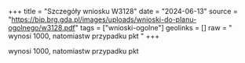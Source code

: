 +++
title = "Szczegóły wniosku W3128"
date = "2024-06-13"
source = "https://bip.brg.gda.pl/images/uploads/wnioski-do-planu-ogolnego/w3128.pdf"
tags = ["wnioski-ogolne"]
geolinks = []
raw = " wynosi 1000, natomiastw przypadku pkt "
+++

 wynosi 1000, natomiastw przypadku pkt 


